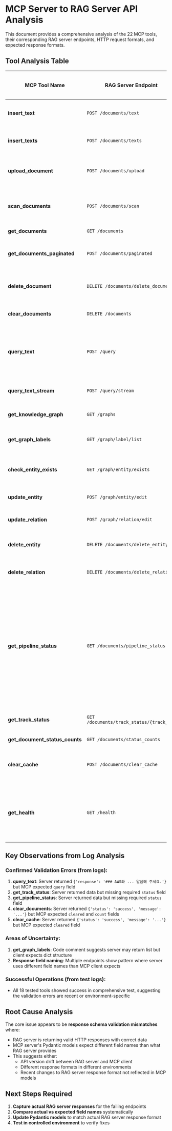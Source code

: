 # MCP Server to RAG Server API Analysis

This document provides a comprehensive analysis of the 22 MCP tools, their corresponding RAG server endpoints, HTTP request formats, and expected response formats.

## Tool Analysis Table

| MCP Tool Name | RAG Server Endpoint | HTTP Request Format | MCP Expected Response Format | RAG Server Actual Response | Notes |
|---------------|-------------------|-------------------|----------------------------|---------------------------|-------|
| **insert_text** | `POST /documents/text` | `{"text": "string", "file_source": "string"}` | `InsertResponse: {"status": "string", "message": "string", "track_id": "string", "id": "string\|null"}` |  | Uses InsertTextRequest model |
| **insert_texts** | `POST /documents/texts` | `{"texts": ["string"], "file_sources": ["string"]}` | `InsertResponse: {"status": "string", "message": "string", "track_id": "string", "id": "string\|null"}` |  | Uses InsertTextsRequest model |
| **upload_document** | `POST /documents/upload` | Multipart form data with file | `UploadResponse: {"status": "string", "message": "string\|null", "track_id": "string\|null"}` |  | File upload via multipart form |
| **scan_documents** | `POST /documents/scan` | `{}` (empty body) | `ScanResponse: {"status": "string", "message": "string", "track_id": "string", "new_documents": ["string"], "message": "string\|null"}` |  | No request parameters |
| **get_documents** | `GET /documents` | No body (GET request) | `DocumentsResponse: {"statuses": {}}` |  | Simple GET request |
| **get_documents_paginated** | `POST /documents/paginated` | `{"page": int, "page_size": int, "status_filter": "string\|null"}` | `PaginatedDocsResponse: {"documents": [DocumentInfo], "pagination": PaginationInfo, "status_counts": {}}` |  | Uses DocumentsRequest model |
| **delete_document** | `DELETE /documents/delete_document` | `{"doc_ids": ["string"]}` | `DeleteDocByIdResponse: {"status": "string", "message": "string\|null", "doc_id": "string\|null"}` |  | Uses DeleteDocRequest model |
| **clear_documents** | `DELETE /documents` | No body | `ClearDocumentsResponse: {"status": "string", "message": "string\|null"}` |  | Simple DELETE request |
| **query_text** | `POST /query` | `{"query": "string", "mode": "hybrid\|naive\|local\|global", "only_need_context": bool, "stream": false}` | `QueryResponse: {"response": "string", "query": "string\|null", "results": [QueryResult]\|null, "total_results": int\|null, "processing_time": float\|null, "context": "string\|null"}` |  | **VALIDATION ERROR SEEN IN LOGS** |
| **query_text_stream** | `POST /query/stream` | `{"query": "string", "mode": "hybrid\|naive\|local\|global", "only_need_context": bool, "stream": true}` | Streaming text chunks collected into `{"streaming_response": "string"}` |  | Streaming endpoint |
| **get_knowledge_graph** | `GET /graphs` | Query param: `?label=*` | `GraphResponse: {"nodes": [{}], "edges": [{}], "is_truncated": bool}` |  | Uses label query parameter |
| **get_graph_labels** | `GET /graph/label/list` | No body (GET request) | `LabelsResponse: {"entity_labels": ["string"], "relation_labels": ["string"]}` |  | **POTENTIAL MISMATCH**: Server may return list, client expects dict |
| **check_entity_exists** | `GET /graph/entity/exists` | Query param: `?name=entity_name` | `EntityExistsResponse: {"exists": bool, "entity_name": "string\|null", "entity_id": "string\|null"}` |  | Uses name query parameter |
| **update_entity** | `POST /graph/entity/edit` | `{"entity_id": "string", "entity_name": "string", "updated_data": {}}` | `EntityUpdateResponse: {"status": "string", "message": "string", "data": {}}` |  | Uses EntityUpdateRequest model |
| **update_relation** | `POST /graph/relation/edit` | `{"relation_id": "string", "source_id": "string", "target_id": "string", "updated_data": {}}` | `RelationUpdateResponse: {"status": "string", "message": "string", "data": {}}` |  | Uses RelationUpdateRequest model |
| **delete_entity** | `DELETE /documents/delete_entity` | `{"entity_id": "string", "entity_name": "string"}` | `DeletionResult: {"deleted": bool, "id": "string", "type": "string", "message": "string\|null"}` |  | Uses DeleteEntityRequest model |
| **delete_relation** | `DELETE /documents/delete_relation` | `{"relation_id": "string", "source_entity": "string", "target_entity": "string"}` | `DeletionResult: {"deleted": bool, "id": "string", "type": "string", "message": "string\|null"}` |  | Uses DeleteRelationRequest model |
| **get_pipeline_status** | `GET /documents/pipeline_status` | No body (GET request) | `PipelineStatusResponse: {"autoscanned": bool, "busy": bool, "job_name": "string\|null", "job_start": "string\|null", "docs": int\|null, "batchs": int\|null, "cur_batch": int\|null, "request_pending": bool\|null, "latest_message": "string\|null", "history_messages": ["string"]\|null, "update_status": {}\|null, "progress": float\|null, "current_task": "string\|null", "message": "string\|null"}` |  | **VALIDATION ERROR SEEN IN LOGS** |
| **get_track_status** | `GET /documents/track_status/{track_id}` | Path parameter: track_id | `TrackStatusResponse: {"track_id": "string", "documents": [{}], "total_count": int, "status_summary": {}}` |  | **VALIDATION ERROR SEEN IN LOGS** |
| **get_document_status_counts** | `GET /documents/status_counts` | No body (GET request) | `StatusCountsResponse: {"status_counts": {}}` |  | Simple GET request |
| **clear_cache** | `POST /documents/clear_cache` | `{"cache_type": "string\|null"}` or `{}` | `ClearCacheResponse: {"status": "string", "message": "string", "cache_type": "string\|null", "message": "string\|null"}` |  | **VALIDATION ERROR SEEN IN LOGS** |
| **get_health** | `GET /health` | No body (GET request) | `HealthResponse: {"status": "string", "version": "string\|null", "uptime": float\|null, "database_status": "string\|null", "cache_status": "string\|null", "message": "string\|null"}` |  | Simple GET request |

## Key Observations from Log Analysis

### Confirmed Validation Errors (from logs):

1. **query_text**: Server returned `{'response': '### AWS와 ... 말씀해 주세요.'}` but MCP expected `query` field
2. **get_track_status**: Server returned data but missing required `status` field  
3. **get_pipeline_status**: Server returned data but missing required `status` field
4. **clear_documents**: Server returned `{'status': 'success', 'message': '...'}` but MCP expected `cleared` and `count` fields
5. **clear_cache**: Server returned `{'status': 'success', 'message': '...'}` but MCP expected `cleared` field

### Areas of Uncertainty:

1. **get_graph_labels**: Code comment suggests server may return list but client expects dict structure
2. **Response field naming**: Multiple endpoints show pattern where server uses different field names than MCP client expects

### Successful Operations (from test logs):
- All 18 tested tools showed success in comprehensive test, suggesting the validation errors are recent or environment-specific

## Root Cause Analysis

The core issue appears to be **response schema validation mismatches** where:
- RAG server is returning valid HTTP responses with correct data
- MCP server's Pydantic models expect different field names than what RAG server provides
- This suggests either:
  - API version drift between RAG server and MCP client
  - Different response formats in different environments
  - Recent changes to RAG server response format not reflected in MCP models

## Next Steps Required

1. **Capture actual RAG server responses** for the failing endpoints
2. **Compare actual vs expected field names** systematically  
3. **Update Pydantic models** to match actual RAG server response format
4. **Test in controlled environment** to verify fixes